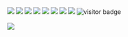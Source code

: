 <div style="display: inline=block">
<img src="https://img.shields.io/badge/-%E5%85%A8%E6%A0%88-brightgreen" /> 
<img src="https://img.shields.io/badge/-%E9%9F%B3%E4%B9%90-yellowgreen" /> 
<img src="https://img.shields.io/badge/-%E7%AF%AE%E7%90%83-yellow" /> 
<img src="https://img.shields.io/badge/-%E7%94%B5%E5%BD%B1-red" />
<img src="https://img.shields.io/badge/-%E5%81%A5%E8%BA%AB-blue" />
<img src="https://img.shields.io/badge/-%E6%A3%8B%E7%89%8C-lightgrey" />
  <a href="https://www.zhihu.com/column/c_1302591122619637760"><img src="https://img.shields.io/badge/-%E5%8D%9A%E5%AE%A2-blueviolet" /></a>
<img src="https://img.shields.io/badge/-%E7%8C%AB%E7%8B%97%E5%8F%8C%E5%85%A8%20-orange" /> 
<img src="https://visitor-badge.glitch.me/badge?page_id=xingyao500.README" alt="visitor badge"/>


</div>
<br />
<img src="https://github-readme-stats.vercel.app/api?username=xingyao500&show_icons=true">
